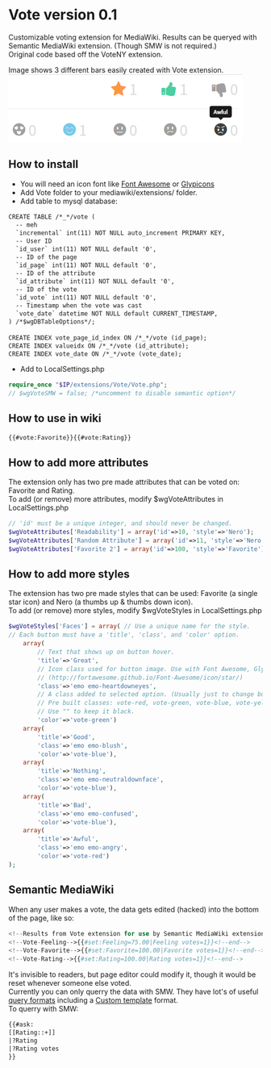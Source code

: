# Vote version 0.1
Customizable voting extension for MediaWiki. Results can be queryed with Semantic MediaWiki extension. (Though SMW is not required.)<br>
Original code based off the VoteNY extension.

Image shows 3 different bars easily created with Vote extension.<br>
![Alt text](/Untitled.png?raw=true "Optional Title")

## How to install
* You will need an icon font like [Font Awesome](http://fortawesome.github.io/Font-Awesome/) or [Glypicons](http://glyphicons.bootstrapcheatsheets.com/)
* Add Vote folder to your mediawiki/extensions/ folder.
* Add table to mysql database:
```mysql
CREATE TABLE /*_*/vote (
  -- meh
  `incremental` int(11) NOT NULL auto_increment PRIMARY KEY,
  -- User ID
  `id_user` int(11) NOT NULL default '0',
  -- ID of the page
  `id_page` int(11) NOT NULL default '0',
  -- ID of the attribute
  `id_attribute` int(11) NOT NULL default '0',
  -- ID of the vote
  `id_vote` int(11) NOT NULL default '0',
  -- Timestamp when the vote was cast
  `vote_date` datetime NOT NULL default CURRENT_TIMESTAMP,
) /*$wgDBTableOptions*/;

CREATE INDEX vote_page_id_index ON /*_*/vote (id_page);
CREATE INDEX valueidx ON /*_*/vote (id_attribute);
CREATE INDEX vote_date ON /*_*/vote (vote_date);
```
* Add to LocalSettings.php
```php
require_once "$IP/extensions/Vote/Vote.php";
// $wgVoteSMW = false; /*uncomment to disable semantic option*/
```

## How to use in wiki
```wiki
{{#vote:Favorite}}{{#vote:Rating}}
```

## How to add more attributes
The extension only has two pre made attributes that can be voted on: Favorite and Rating.<br>
To add (or remove) more attributes, modify $wgVoteAttributes in LocalSettings.php
```php
// 'id' must be a unique integer, and should never be changed.
$wgVoteAttributes['Readability'] = array('id'=>10, 'style'=>'Nero');
$wgVoteAttributes['Random Attribute'] = array('id'=>11, 'style'=>'Nero');
$wgVoteAttributes['Favorite 2'] = array('id'=>100, 'style'=>'Favorite');
```

## How to add more styles
The extension has two pre made styles that can be used: Favorite (a single star icon) and Nero (a thumbs up & thumbs down icon).<br>
To add (or remove) more styles, modify $wgVoteStyles in LocalSettings.php
```php
$wgVoteStyles['Faces'] = array( // Use a unique name for the style.
// Each button must have a 'title', 'class', and 'color' option.
	array(
		// Text that shows up on button hover.
		'title'=>'Great',
		// Icon class used for button image. Use with Font Awesome, Glyphicon, or whatever...
		// (http://fortawesome.github.io/Font-Awesome/icon/star/)
		'class'=>'emo emo-heartdowneyes',
		// A class added to selected option. (Usually just to change buttons color.)
		// Pre built classes: vote-red, vote-green, vote-blue, vote-yellow.
		// Use "" to keep it black.
		'color'=>'vote-green')
	array(
		'title'=>'Good',
		'class'=>'emo emo-blush',
		'color'=>'vote-blue'),
	array(
		'title'=>'Nothing',
		'class'=>'emo emo-neutraldownface',
		'color'=>'vote-blue'),
	array(
		'title'=>'Bad',
		'class'=>'emo emo-confused',
		'color'=>'vote-blue'),
	array(
		'title'=>'Awful',
		'class'=>'emo emo-angry',
		'color'=>'vote-red')
);
```
## Semantic MediaWiki
When any user makes a vote, the data gets edited (hacked) into the bottom of the page, like so:
```php
<!--Results from Vote extension for use by Semantic MediaWiki extension.-->
<!--Vote-Feeling-->{{#set:Feeling=75.00|Feeling votes=1}}<!--end-->
<!--Vote-Favorite-->{{#set:Favorite=100.00|Favorite votes=1}}<!--end-->
<!--Vote-Rating-->{{#set:Rating=100.00|Rating votes=1}}<!--end-->
```
It's invisible to readers, but page editor could modify it, though it would be reset whenever someone else voted.<br>
Currently you can only querry the data with SMW. They have lot's of useful [query formats](https://www.semantic-mediawiki.org/wiki/Help:Result_formats) including a [Custom template](https://www.semantic-mediawiki.org/wiki/Help:Template_format) format.<br>
To querry with SMW:
```wiki
{{#ask:
[[Rating::+]]
|?Rating
|?Rating votes
}}
```

